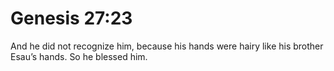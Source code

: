 # Genesis 27:23

And he did not recognize him, because his hands were hairy like his brother Esau’s hands. So he blessed him.
